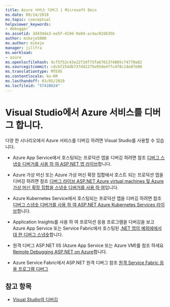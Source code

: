 ```yaml
---
title: Azure 서비스 디버그 | Microsoft Docs
ms.date: 09/14/2018
ms.topic: conceptual
helpviewer_keywords:
- debugger
ms.assetid: 3d434de3-ee5f-419d-9a94-ac4ac02d635b
author: mikejo5000
ms.author: mikejo
manager: jillfra
ms.workload:
- azure
ms.openlocfilehash: 9cf5752c43e22f2df73fa6701374805cf4770a82
ms.sourcegitcommit: cdcbf254db737d42275e95de4ffc4f8c14e87e00
ms.translationtype: MTE95
ms.contentlocale: ko-KR
ms.lasthandoff: 03/05/2019
ms.locfileid: "57428624"
---
```

# <a name="debug-azure-services-in-visual-studio"></a>Visual Studio에서 Azure 서비스를 디버그 합니다.

다양 한 시나리오에서 Azure 서비스를 디버깅 하려면 Visual Studio를 사용할 수 있습니다.

- Azure App Service에서 호스팅되는 프로덕션 앱을 디버깅 하려면 참조 [디버그 스냅숏 디버거를 사용 하 여 ASP.NET 앱 라이브](../debugger/debug-live-azure-applications.md)합니다.

- Azure 가상 머신 또는 Azure 가상 머신 확장 집합에서 호스트 되는 프로덕션 앱을 디버깅 하려면 참조 [디버그 라이브 ASP.NET Azure virtual machines 및 Azure 가상 머신 확장 집합을 스냅숏 디버거를 사용 하 여](../debugger/debug-live-azure-virtual-machines.md)입니다.

- Azure Kubernetes Service에서 호스팅되는 프로덕션 앱을 디버깅 하려면 참조 [디버그 스냅숏 디버거를 사용 하 여 ASP.NET Azure Kubernetes Services 라이브](../debugger/debug-live-azure-kubernetes.md)합니다.

- Application Insights를 사용 하 여 프로덕션 응용 프로그램을 디버깅을 보고 Azure App Service 또는 Service Fabric에서 호스팅된 [.NET 앱의 예외에에서 대 한 디버그 스냅숏](/azure/application-insights/app-insights-snapshot-debugger)합니다.

- 원격 디버그 ASP.NET IIS (Azure App Service 또는 Azure VM)를 참조 하세요 [Remote Debugging ASP.NET on Azure](remote-debugging-azure.md)합니다.

- Azure Service Fabric에서 ASP.NET 원격 디버그 참조 [원격 Service Fabric 응용 프로그램 디버그](/azure/service-fabric/service-fabric-debugging-your-application#debug-a-remote-service-fabric-application)

## <a name="see-also"></a>참고 항목

- [Visual Studio의 디버깅](../debugger/index.md)
